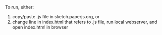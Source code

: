 To run, either:

1. copy/paste .js file in sketch.paperjs.org, or
2. change line in index.html that refers to .js file, run local webserver, and open index.html in browser
